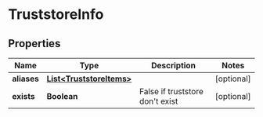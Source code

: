 

# TruststoreInfo

## Properties

Name | Type | Description | Notes
------------ | ------------- | ------------- | -------------
**aliases** | [**List&lt;TruststoreItems&gt;**](TruststoreItems.md) |  |  [optional]
**exists** | **Boolean** | False if truststore don&#39;t exist |  [optional]



